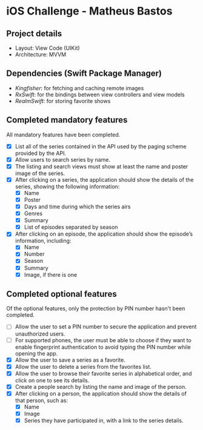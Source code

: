 # iOS Challenge - Matheus  Bastos

## Project details

* Layout: View Code (UIKit)
* Architecture: MVVM

## Dependencies (Swift Package Manager)

* *Kingfisher*: for fetching and caching remote images
* *RxSwift*: for the bindings between view controllers and view models
* *RealmSwift*: for storing favorite shows

## Completed mandatory features

All mandatory features have been completed.

- [x] List all of the series contained in the API used by the paging scheme provided by the API.
- [x] Allow users to search series by name.
- [x] The listing and search views must show at least the name and poster image of the series.
- [x] After clicking on a series, the application should show the details of the series, showing the following information:
    - [x] Name
    - [x] Poster
    - [x] Days and time during which the series airs
    - [x] Genres
    - [x] Summary
    - [x] List of episodes separated by season
- [x] After clicking on an episode, the application should show the episode’s information, including:
    - [x] Name
    - [x] Number
    - [x] Season
    - [x] Summary
    - [x] Image, if there is one

## Completed optional features

Of the optional features, only the protection by PIN number hasn't been completed.

- [ ] Allow the user to set a PIN number to secure the application and prevent unauthorized users.
- [ ] For supported phones, the user must be able to choose if they want to enable fingerprint
authentication to avoid typing the PIN number while opening the app.
- [x] Allow the user to save a series as a favorite.
- [x] Allow the user to delete a series from the favorites list.
- [x] Allow the user to browse their favorite series in alphabetical order, and click on one to see its details.
- [x] Create a people search by listing the name and image of the person.
- [x] After clicking on a person, the application should show the details of that person, such as:
    - [x] Name
    - [x] Image
    - [x] Series they have participated in, with a link to the series details.
